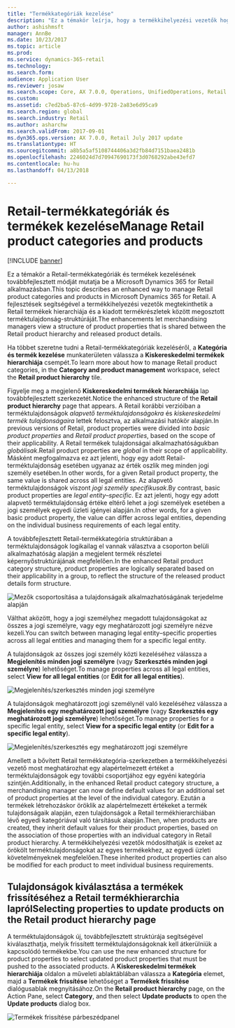 ```yaml
---
title: "Termékkategóriák kezelése"
description: "Ez a témakör leírja, hogy a termékkihelyezési vezetők hogyan használhatják a Retail termékkategóriákat a Retail-termékhierarchia és a kiadott termék részletei közötti kapcsolatok kezeléséhez."
author: ashishmsft
manager: AnnBe
ms.date: 10/23/2017
ms.topic: article
ms.prod: 
ms.service: dynamics-365-retail
ms.technology: 
ms.search.form: 
audience: Application User
ms.reviewer: josaw
ms.search.scope: Core, AX 7.0.0, Operations, UnifiedOperations, Retail
ms.custom: 
ms.assetid: c7ed2ba5-87c6-4d99-9728-2a83e6d95ca9
ms.search.region: global
ms.search.industry: Retail
ms.author: asharchw
ms.search.validFrom: 2017-09-01
ms.dyn365.ops.version: AX 7.0.0, Retail July 2017 update
ms.translationtype: HT
ms.sourcegitcommit: a8b5a5af5108744406a3d2fb84d7151baea2481b
ms.openlocfilehash: 2246024d7d70947690173f3d0768292abe43efd7
ms.contentlocale: hu-hu
ms.lasthandoff: 04/13/2018

---
```


# <a name="manage-retail-product-categories-and-products"></a><span data-ttu-id="9ac5c-103">Retail-termékkategóriák és termékek kezelése</span><span class="sxs-lookup"><span data-stu-id="9ac5c-103">Manage Retail product categories and products</span></span>

[!INCLUDE [banner](./includes/banner.md)]

<span data-ttu-id="9ac5c-104">Ez a témakör a Retail-termékkategóriák és termékek kezelésének továbbfejlesztett módját mutatja be a Microsoft Dynamics 365 for Retail alkalmazásban.</span><span class="sxs-lookup"><span data-stu-id="9ac5c-104">This topic describes an enhanced way to manage Retail product categories and products in Microsoft Dynamics 365 for Retail.</span></span> <span data-ttu-id="9ac5c-105">A fejlesztések segítségével a termékkihelyezési vezetők megtekinthetik a Retail termékek hierarchiája és a kiadott termékrészletek között megosztott terméktulajdonság-struktúráját.</span><span class="sxs-lookup"><span data-stu-id="9ac5c-105">The enhancements let merchandising managers view a structure of product properties that is shared between the Retail product hierarchy and released product details.</span></span>

<span data-ttu-id="9ac5c-106">Ha többet szeretne tudni a Retail-termékkategóriák kezeléséről, a **Kategória és termék kezelése** munkaterületen válassza a **Kiskereskedelmi termékek hierarchiája** csempét.</span><span class="sxs-lookup"><span data-stu-id="9ac5c-106">To learn more about how to manage Retail product categories, in the **Category and product management** workspace, select the **Retail product hierarchy** tile.</span></span>

<span data-ttu-id="9ac5c-107">Figyelje meg a megjelenő **Kiskereskedelmi termékek hierarchiája** lap továbbfejlesztett szerkezetét.</span><span class="sxs-lookup"><span data-stu-id="9ac5c-107">Notice the enhanced structure of the **Retail product hierarchy** page that appears.</span></span> <span data-ttu-id="9ac5c-108">A Retail korábbi verzióiban a terméktulajdonságok *alapvető terméktulajdonságokra* és *kiskereskedelmi termék tulajdonságaira* lettek felosztva, az alkalmazási hatókör alapján.</span><span class="sxs-lookup"><span data-stu-id="9ac5c-108">In previous versions of Retail, product properties were divided into *basic product properties* and *Retail product properties*, based on the scope of their applicability.</span></span> <span data-ttu-id="9ac5c-109">A Retail termékek tulajdonságai alkalmazhatóságukban *globálisak*.</span><span class="sxs-lookup"><span data-stu-id="9ac5c-109">Retail product properties are *global* in their scope of applicability.</span></span> <span data-ttu-id="9ac5c-110">Másként megfogalmazva ez azt jelenti, hogy egy adott Retail-terméktulajdonság esetében ugyanaz az érték oszlik meg minden jogi személy esetében.</span><span class="sxs-lookup"><span data-stu-id="9ac5c-110">In other words, for a given Retail product property, the same value is shared across all legal entities.</span></span> <span data-ttu-id="9ac5c-111">Az alapvető terméktulajdonságok viszont *jogi személy specifikusak*.</span><span class="sxs-lookup"><span data-stu-id="9ac5c-111">By contrast, basic product properties are *legal entity–specific*.</span></span> <span data-ttu-id="9ac5c-112">Ez azt jelenti, hogy egy adott alapvető terméktulajdonság értéke eltérő lehet a jogi személyek esetében a jogi személyek egyedi üzleti igényei alapján.</span><span class="sxs-lookup"><span data-stu-id="9ac5c-112">In other words, for a given basic product property, the value can differ across legal entities, depending on the individual business requirements of each legal entity.</span></span>

<span data-ttu-id="9ac5c-113">A továbbfejlesztett Retail-termékkategória struktúrában a terméktulajdonságok logikailag el vannak választva a csoporton belüli alkalmazhatóság alapján a megjelent termék részletei képernyőstruktúrájának megfelelően.</span><span class="sxs-lookup"><span data-stu-id="9ac5c-113">In the enhanced Retail product category structure, product properties are logically separated based on their applicability in a group, to reflect the structure of the released product details form structure.</span></span>

![Mezők csoportosítása a tulajdonságaik alkalmazhatóságának terjedelme alapján](media/NoticeGroupingOfFieldsBasedOnTheirScope.PNG)

<span data-ttu-id="9ac5c-115">Válthat aközött, hogy a jogi személyhez megadott tulajdonságokat az összes a jogi személyre, vagy egy meghatározott jogi személyre nézve kezeli.</span><span class="sxs-lookup"><span data-stu-id="9ac5c-115">You can switch between managing legal entity–specific properties across all legal entities and managing them for a specific legal entity.</span></span>

<span data-ttu-id="9ac5c-116">A tulajdonságok az összes jogi személy közti kezeléséhez válassza a **Megjelenítés minden jogi személyre** (vagy **Szerkesztés minden jogi személyre**) lehetőséget.</span><span class="sxs-lookup"><span data-stu-id="9ac5c-116">To manage properties across all legal entities, select **View for all legal entities** (or **Edit for all legal entities**).</span></span>

![Megjelenítés/szerkesztés minden jogi személyre](media/ToggleBackToEditForSpecificLegalEntity.PNG)

<span data-ttu-id="9ac5c-118">A tulajdonságok meghatározott jogi személynél való kezeléséhez válassza a **Megjelenítés egy meghatározott jogi személyre** (vagy **Szerkesztés egy meghatározott jogi személyre**) lehetőséget.</span><span class="sxs-lookup"><span data-stu-id="9ac5c-118">To manage properties for a specific legal entity, select **View for a specific legal entity** (or **Edit for a specific legal entity**).</span></span>

![Megjelenítés/szerkesztés egy meghatározott jogi személyre](media/ToggleToEditForAllLegalEntities.PNG)

<span data-ttu-id="9ac5c-120">Amellett a bővített Retail termékkategória-szerkezetben a termékkihelyezési vezető most meghatározhat egy alapértelmezett értéket a terméktulajdonságok egy további csoportjához egy egyéni kategória szintjén.</span><span class="sxs-lookup"><span data-stu-id="9ac5c-120">Additionally, in the enhanced Retail product category structure, a merchandising manager can now define default values for an additional set of product properties at the level of the individual category.</span></span> <span data-ttu-id="9ac5c-121">Ezután a termékek létrehozáskor öröklik az alapértelmezett értékeket a termék tulajdonságaik alapján, ezen tulajdonságok a Retail termékhierarchiában lévő egyedi kategóriával való társításuk alapján.</span><span class="sxs-lookup"><span data-stu-id="9ac5c-121">Then, when products are created, they inherit default values for their product properties, based on the association of those properties with an individual category in Retail product hierarchy.</span></span> <span data-ttu-id="9ac5c-122">A termékkihelyezési vezetők módosíthatják is ezeket az örökölt terméktulajdonságokat az egyes termékekhez, az egyedi üzleti követelményeknek megfelelően.</span><span class="sxs-lookup"><span data-stu-id="9ac5c-122">These inherited product properties can also be modified for each product to meet individual business requirements.</span></span>

## <a name="selecting-properties-to-update-products-on-the-retail-product-hierarchy-page"></a><span data-ttu-id="9ac5c-123">Tulajdonságok kiválasztása a termékek frissítéséhez a Retail termékhierarchia lapról</span><span class="sxs-lookup"><span data-stu-id="9ac5c-123">Selecting properties to update products on the Retail product hierarchy page</span></span>

<span data-ttu-id="9ac5c-124">A terméktulajdonságok új, továbbfejlesztett struktúrája segítségével kiválaszthatja, melyik frissített terméktulajdonságoknak kell átkerülniük a kapcsolódó termékekbe.</span><span class="sxs-lookup"><span data-stu-id="9ac5c-124">You can use the new enhanced structure for product properties to select updated product properties that must be pushed to the associated products.</span></span> <span data-ttu-id="9ac5c-125">A **Kiskereskedelmi termékek hierarchiája** oldalon a műveleti ablaktáblában válassza a **Kategória** elemet, majd a **Termékek frissítése** lehetőséget a **Termékek frissítése** dialógusablak megnyitásához.</span><span class="sxs-lookup"><span data-stu-id="9ac5c-125">On the **Retail product hierarchy** page, on the Action Pane, select **Category**, and then select **Update products** to open the **Update products** dialog box.</span></span>

![Termékek frissítése párbeszédpanel](media/NewUpdateProductsEnhancedView.PNG)


